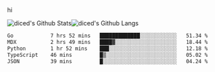 hi

<img align="center" style="padding:0" src="https://github-readme-stats-diced.vercel.app/api?username=diced&show_icons=true&count_private=true&include_all_commits=true&hide=contribs&hide_border=true&hide_title=true&hide_border=true&theme=transparent" alt="diced's Github Stats"><img align="center" style="padding:0" src="https://github-readme-stats-diced.vercel.app/api/top-langs/?username=diced&layout=compact&hide_border=true&theme=transparent" alt="diced's Github Langs">

<!--START_SECTION:waka-->

```txt
Go            7 hrs 52 mins   █████████████░░░░░░░░░░░░   51.34 %
MDX           2 hrs 49 mins   ████▓░░░░░░░░░░░░░░░░░░░░   18.44 %
Python        1 hr 52 mins    ███░░░░░░░░░░░░░░░░░░░░░░   12.18 %
TypeScript    46 mins         █▒░░░░░░░░░░░░░░░░░░░░░░░   05.02 %
JSON          39 mins         █░░░░░░░░░░░░░░░░░░░░░░░░   04.24 %
```

<!--END_SECTION:waka-->
